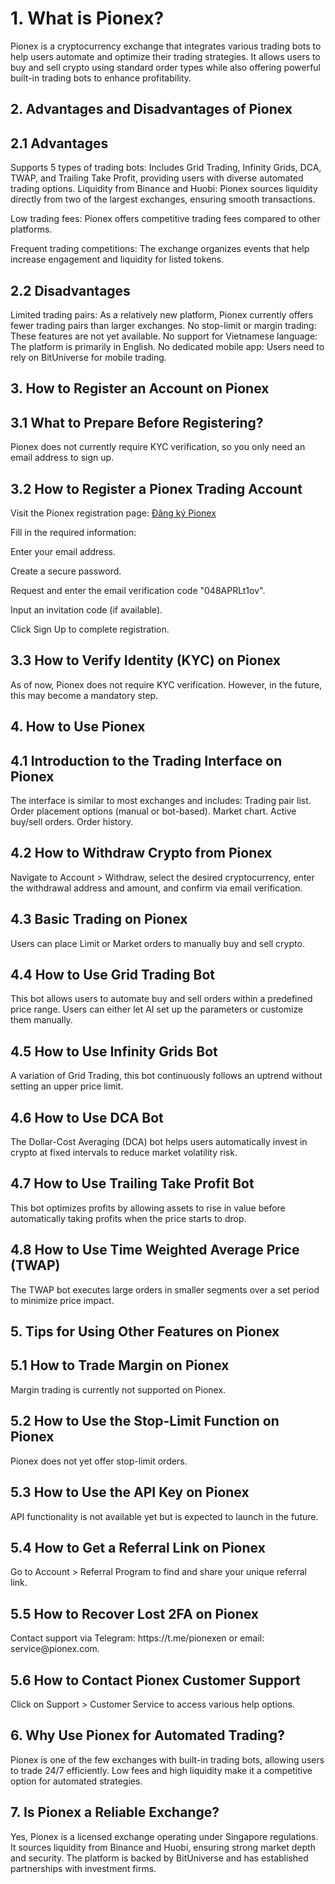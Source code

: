 <h1>1. What is Pionex?</h1>

Pionex is a cryptocurrency exchange that integrates various trading bots to help users automate and optimize their trading strategies. It allows users to buy and sell crypto using standard order types while also offering powerful built-in trading bots to enhance profitability.

<h2>2. Advantages and Disadvantages of Pionex</h2>

<h2>2.1 Advantages</h2>

Supports 5 types of trading bots: Includes Grid Trading, Infinity Grids, DCA, TWAP, and Trailing Take Profit, providing users with diverse automated trading options.
Liquidity from Binance and Huobi: Pionex sources liquidity directly from two of the largest exchanges, ensuring smooth transactions.

Low trading fees: Pionex offers competitive trading fees compared to other platforms.

Frequent trading competitions: The exchange organizes events that help increase engagement and liquidity for listed tokens.

<h2>2.2 Disadvantages</h2>
Limited trading pairs: As a relatively new platform, Pionex currently offers fewer trading pairs than larger exchanges.
No stop-limit or margin trading: These features are not yet available.
No support for Vietnamese language: The platform is primarily in English.
No dedicated mobile app: Users need to rely on BitUniverse for mobile trading.
<h2>3. How to Register an Account on Pionex</h2>
<h2>3.1 What to Prepare Before Registering?</h2>
Pionex does not currently require KYC verification, so you only need an email address to sign up.
<h2>3.2 How to Register a Pionex Trading Account</h2>

Visit the Pionex registration page: <a href="https://www.pionex.com/signUp?r=048APRLt1ov">Đăng ký Pionex</a>

Fill in the required information:

Enter your email address.

Create a secure password.

Request and enter the email verification code "048APRLt1ov".

Input an invitation code (if available).

Click Sign Up to complete registration.
<h2>3.3 How to Verify Identity (KYC) on Pionex</h2>
As of now, Pionex does not require KYC verification. However, in the future, this may become a mandatory step.
<h2>4. How to Use Pionex</h2>
<h2>4.1 Introduction to the Trading Interface on Pionex</h2>
The interface is similar to most exchanges and includes:
Trading pair list.
Order placement options (manual or bot-based).
Market chart.
Active buy/sell orders.
Order history.
<h2>4.2 How to Withdraw Crypto from Pionex</h2>
Navigate to Account > Withdraw, select the desired cryptocurrency, enter the withdrawal address and amount, and confirm via email verification.
<h2>4.3 Basic Trading on Pionex</h2>
Users can place Limit or Market orders to manually buy and sell crypto.
<h2>4.4 How to Use Grid Trading Bot</h2>
This bot allows users to automate buy and sell orders within a predefined price range.
Users can either let AI set up the parameters or customize them manually.
<h2>4.5 How to Use Infinity Grids Bot</h2>
A variation of Grid Trading, this bot continuously follows an uptrend without setting an upper price limit.
<h2>4.6 How to Use DCA Bot</h2>
The Dollar-Cost Averaging (DCA) bot helps users automatically invest in crypto at fixed intervals to reduce market volatility risk.
<h2>4.7 How to Use Trailing Take Profit Bot</h2>
This bot optimizes profits by allowing assets to rise in value before automatically taking profits when the price starts to drop.
<h2>4.8 How to Use Time Weighted Average Price (TWAP)</h2>
The TWAP bot executes large orders in smaller segments over a set period to minimize price impact.
<h2>5. Tips for Using Other Features on Pionex</h2>
<h2>5.1 How to Trade Margin on Pionex</h2>
Margin trading is currently not supported on Pionex.
<h2>5.2 How to Use the Stop-Limit Function on Pionex</h2>
Pionex does not yet offer stop-limit orders.
<h2>5.3 How to Use the API Key on Pionex</h2>
API functionality is not available yet but is expected to launch in the future.
<h2>5.4 How to Get a Referral Link on Pionex</h2>
Go to Account > Referral Program to find and share your unique referral link.
<h2>5.5 How to Recover Lost 2FA on Pionex</h2>
Contact support via Telegram: https://t.me/pionexen or email: service@pionex.com.
<h2>5.6 How to Contact Pionex Customer Support</h2>
Click on Support > Customer Service to access various help options.
<h2>6. Why Use Pionex for Automated Trading?</h2>
Pionex is one of the few exchanges with built-in trading bots, allowing users to trade 24/7 efficiently.
Low fees and high liquidity make it a competitive option for automated strategies.
<h2>7. Is Pionex a Reliable Exchange?</h2>
Yes, Pionex is a licensed exchange operating under Singapore regulations.
It sources liquidity from Binance and Huobi, ensuring strong market depth and security.
The platform is backed by BitUniverse and has established partnerships with investment firms.
